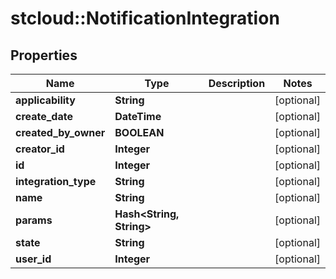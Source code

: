 # stcloud::NotificationIntegration

## Properties
Name | Type | Description | Notes
------------ | ------------- | ------------- | -------------
**applicability** | **String** |  | [optional] 
**create_date** | **DateTime** |  | [optional] 
**created_by_owner** | **BOOLEAN** |  | [optional] 
**creator_id** | **Integer** |  | [optional] 
**id** | **Integer** |  | [optional] 
**integration_type** | **String** |  | [optional] 
**name** | **String** |  | [optional] 
**params** | **Hash&lt;String, String&gt;** |  | [optional] 
**state** | **String** |  | [optional] 
**user_id** | **Integer** |  | [optional] 


